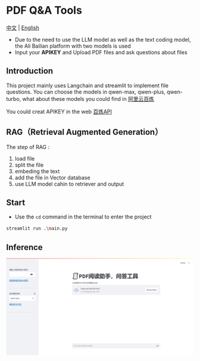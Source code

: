 # PDF Q&A Tools

[中文](README_zh.md) | [English](README.md)

- Due to the need to use the LLM model as well as the text coding model, the Ali Bailian platform with two models is used
- Input your **APIKEY** and Upload PDF files and ask questions about files
## Introduction
This project mainly uses Langchain and streamlit to implement file questions.
You can choose the models in qwen-max, qwen-plus, qwen-turbo, what about these models you could
find in  [阿里云百炼](https://help.aliyun.com/zh/model-studio/user-guide/text-generation/?spm=a2c4g.2712809.0.0.72731507x6iuVp)  
    
You could creat APIKEY in the web [百炼API](https://bailian.console.aliyun.com/?apiKey=1#/api-keyw)    
  
## RAG（Retrieval Augmented Generation）

The step of RAG :
1. load file
2. split the file
3. embeding the text
4. add the file in Vector database
5. use LLM model cahin to retriever and output

## Start

- Use the `cd` command in the terminal to enter the project

```bash
streamlit run .\main.py
```

## Inference

![img](img.png)

